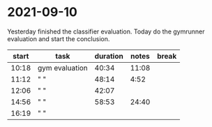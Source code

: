 # 2021-09-10
Yesterday finished the classifier evaluation.  Today do the gymrunner evaluation and start the conclusion.  


| start | task           | duration | notes | break |
| ----- | -------------- | -------- | ----- | ----- |
| 10:18 | gym evaluation | 40:34    | 11:08 |       |
| 11:12 | " "            | 48:14    | 4:52  |       |
| 12:06 | " "            | 42:07    |       |       |
| 14:56 | " "            | 58:53    | 24:40 |       |
| 16:19 | " "            |          |       |       |
